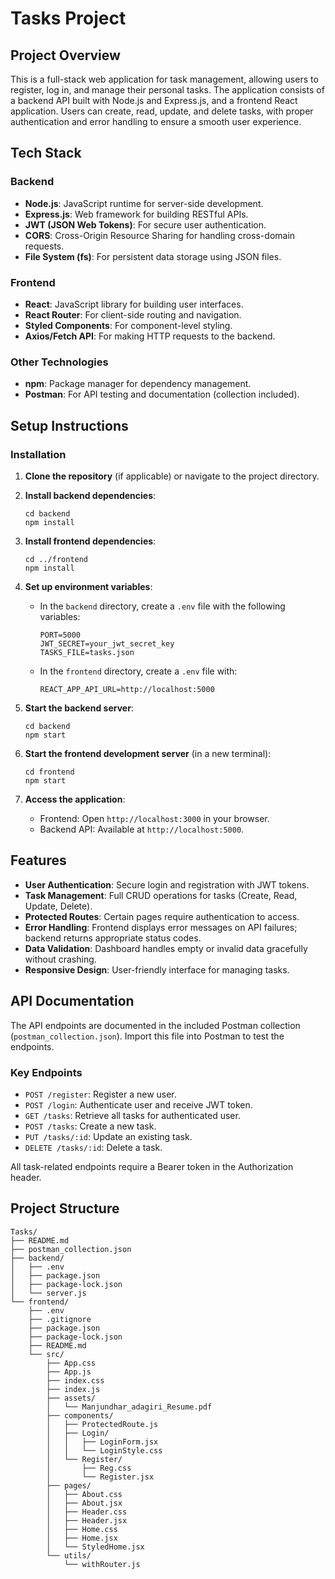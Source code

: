 # Tasks Project

## Project Overview

This is a full-stack web application for task management, allowing users to register, log in, and manage their personal tasks. The application consists of a backend API built with Node.js and Express.js, and a frontend React application. Users can create, read, update, and delete tasks, with proper authentication and error handling to ensure a smooth user experience.

## Tech Stack

### Backend
- **Node.js**: JavaScript runtime for server-side development.
- **Express.js**: Web framework for building RESTful APIs.
- **JWT (JSON Web Tokens)**: For secure user authentication.
- **CORS**: Cross-Origin Resource Sharing for handling cross-domain requests.
- **File System (fs)**: For persistent data storage using JSON files.

### Frontend
- **React**: JavaScript library for building user interfaces.
- **React Router**: For client-side routing and navigation.
- **Styled Components**: For component-level styling.
- **Axios/Fetch API**: For making HTTP requests to the backend.

### Other Technologies
- **npm**: Package manager for dependency management.
- **Postman**: For API testing and documentation (collection included).

## Setup Instructions

### Installation

1. **Clone the repository** (if applicable) or navigate to the project directory.

2. **Install backend dependencies**:
   ```
   cd backend
   npm install
   ```

3. **Install frontend dependencies**:
   ```
   cd ../frontend
   npm install
   ```

4. **Set up environment variables**:
   - In the `backend` directory, create a `.env` file with the following variables:
     ```
     PORT=5000
     JWT_SECRET=your_jwt_secret_key
     TASKS_FILE=tasks.json
     ```
   - In the `frontend` directory, create a `.env` file with:
     ```
     REACT_APP_API_URL=http://localhost:5000
     ```

5. **Start the backend server**:
   ```
   cd backend
   npm start
   ```

6. **Start the frontend development server** (in a new terminal):
   ```
   cd frontend
   npm start
   ```

7. **Access the application**:
   - Frontend: Open `http://localhost:3000` in your browser.
   - Backend API: Available at `http://localhost:5000`.

## Features

- **User Authentication**: Secure login and registration with JWT tokens.
- **Task Management**: Full CRUD operations for tasks (Create, Read, Update, Delete).
- **Protected Routes**: Certain pages require authentication to access.
- **Error Handling**: Frontend displays error messages on API failures; backend returns appropriate status codes.
- **Data Validation**: Dashboard handles empty or invalid data gracefully without crashing.
- **Responsive Design**: User-friendly interface for managing tasks.

## API Documentation

The API endpoints are documented in the included Postman collection (`postman_collection.json`). Import this file into Postman to test the endpoints.

### Key Endpoints
- `POST /register`: Register a new user.
- `POST /login`: Authenticate user and receive JWT token.
- `GET /tasks`: Retrieve all tasks for authenticated user.
- `POST /tasks`: Create a new task.
- `PUT /tasks/:id`: Update an existing task.
- `DELETE /tasks/:id`: Delete a task.

All task-related endpoints require a Bearer token in the Authorization header.

## Project Structure

```
Tasks/
├── README.md
├── postman_collection.json
├── backend/
│   ├── .env
│   ├── package.json
│   ├── package-lock.json
│   └── server.js
└── frontend/
    ├── .env
    ├── .gitignore
    ├── package.json
    ├── package-lock.json
    ├── README.md
    └── src/
        ├── App.css
        ├── App.js
        ├── index.css
        ├── index.js
        ├── assets/
        │   └── Manjundhar_adagiri_Resume.pdf
        ├── components/
        │   ├── ProtectedRoute.js
        │   ├── Login/
        │   │   ├── LoginForm.jsx
        │   │   └── LoginStyle.css
        │   └── Register/
        │       ├── Reg.css
        │       └── Register.jsx
        ├── pages/
        │   ├── About.css
        │   ├── About.jsx
        │   ├── Header.css
        │   ├── Header.jsx
        │   ├── Home.css
        │   ├── Home.jsx
        │   └── StyledHome.jsx
        └── utils/
            └── withRouter.js
```

